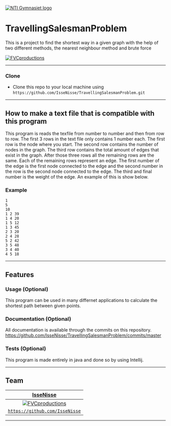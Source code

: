 <a href="https://via.tt.se/data/images/00114/76485ddc-e62c-4493-a4f9-9034de566c2b.png/social"><img src="https://via.tt.se/data/images/00114/76485ddc-e62c-4493-a4f9-9034de566c2b.png/social" alt="NTI Gymnasiet logo"></a>

# TravellingSalesmanProblem

This is a project to find the shortest way in a given graph with the help of two different methods, the nearest neighbour method and brute force

<a href="https://media-exp1.licdn.com/dms/image/C4E12AQF7r5JVkRnuxA/article-cover_image-shrink_600_2000/0?e=1587600000&v=beta&t=VLR5D8vXD99BhVaRKjnRVBFSQDDrg-P6s7g2-HBFIN0"><img src="https://media-exp1.licdn.com/dms/image/C4E12AQF7r5JVkRnuxA/article-cover_image-shrink_600_2000/0?e=1587600000&v=beta&t=VLR5D8vXD99BhVaRKjnRVBFSQDDrg-P6s7g2-HBFIN0" alt="FVCproductions"></a>

---


### Clone

- Clone this repo to your local machine using `https://github.com/IsseNisse/TravellingSalesmanProblem.git`

---

## How to make a text file that is compatible with this program
This program is reads the texfile from number to number and then from row to row. The first 3 rows in the text file only contains 1 number each. The first row is the node where you start. The second row contains the number of nodes in the graph. The third row contains the total amount of edges that exist in the graph. After those three rows all the remaining rows are the same. Each of the remaining rows represent an edge. The first number of the edge is the first node connected to the edge and the second number in the row is the second node connected to the edge. The third and final number is the weight of the edge. An example of this is show below.

### Example

```
1
5
10
1 2 39
1 4 20
1 5 12
1 3 45
2 3 20
2 4 28
5 2 42
3 5 48
3 4 40
4 5 18
```

---


## Features
### Usage (Optional)
This program can be used in many differnet applications to calculate the shortest path between given points.


### Documentation (Optional)
All documentation is available through the commits on this repository.
https://github.com/IsseNisse/TravellingSalesmanProblem/commits/master

### Tests (Optional)
This program is made entirely in java and done so by using Intellij.

---

## Team

| <a href="https://github.com/IsseNisse" target="_blank">**IsseNisse**</a> | 
| :---: |
| [![FVCproductions](https://avatars1.githubusercontent.com/u/42838033?s=460&u=5ca747aea619b8f599920589c64cc12d1661f99b&v=4?s=200)](https://github.com/IsseNisse)  |
| <a href="https://github.com/IsseNisse" target="_blank">`https://github.com/IsseNisse`</a>

---
